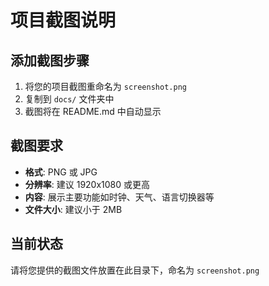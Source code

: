 # 项目截图说明

## 添加截图步骤

1. 将您的项目截图重命名为 `screenshot.png`
2. 复制到 `docs/` 文件夹中
3. 截图将在 README.md 中自动显示

## 截图要求

- **格式**: PNG 或 JPG
- **分辨率**: 建议 1920x1080 或更高
- **内容**: 展示主要功能如时钟、天气、语言切换器等
- **文件大小**: 建议小于 2MB

## 当前状态

请将您提供的截图文件放置在此目录下，命名为 `screenshot.png`

